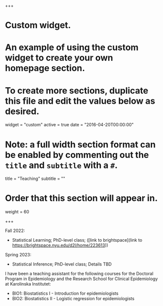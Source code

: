 +++
# Custom widget.
# An example of using the custom widget to create your own homepage section.
# To create more sections, duplicate this file and edit the values below as desired.
widget = "custom"
active = true
date = "2016-04-20T00:00:00"

# Note: a full width section format can be enabled by commenting out the `title` and `subtitle` with a `#`.
title = "Teaching"
subtitle = ""

# Order that this section will appear in.
weight = 60

+++

Fall 2022:

- Statistical Learning; PhD-level class; ([link to brightspace](link to https://brightspace.nyu.edu/d2l/home/223613))

Spring 2023:

- Statistical Inference; PhD-level class; Details TBD

I have been a teaching assistant for the following courses for the Doctoral Program in Epidemiology and the Research School for Clinical Epidemiology at Karolinska Institutet:

- BIO1: Biostatistics I - Introduction for epidemiologists
- BIO2: Biostatistics II - Logistic regression for epidemiologists



